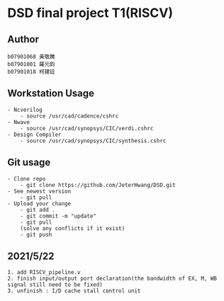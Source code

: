 # DSD final project T1(RISCV)

## Author
```
b07901068 黃敬騰
b07901001 羅元鈞
b07901018 柯建廷   
```

## Workstation Usage
```
- Ncverilog 
    - source /usr/cad/cadence/cshrc
- Nwave
    - source /usr/cad/synopsys/CIC/verdi.cshrc
- Design Compiler
    - source /usr/cad/synopsys/CIC/synthesis.cshrc
```

## Git usage
```
- Clone repo
    - git clone https://github.com/JeterHwang/DSD.git
- See newest version
    - git pull
- Upload your change
    - git add .
    - git commit -m "update"
    - git pull
    (solve any conflicts if it exist)
    - git push
```
## 2021/5/22
```
1. add RISCV_pipeline.v
2. finish input/output port declaration(the bandwidth of EX, M, WB signal still need to be fixed)
3. unfinish : I/D cache stall control unit
```
